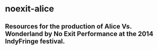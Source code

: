 noexit-alice
============

Resources for the production of Alice Vs. Wonderland by No Exit Performance at the 2014 IndyFringe festival.
-------------------------------------------------------------------------------------------------------------
